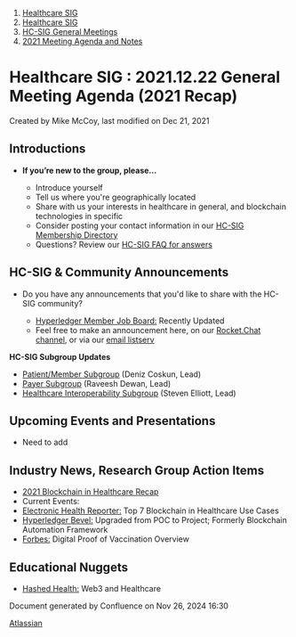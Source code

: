 1. [Healthcare SIG](index.html)
2. [Healthcare SIG](Healthcare-SIG_20545573.html)
3. [HC-SIG General Meetings](HC-SIG-General-Meetings_20545763.html)
4. [2021 Meeting Agenda and Notes](2021-Meeting-Agenda-and-Notes_20556147.html)

# Healthcare SIG : 2021.12.22 General Meeting Agenda (2021 Recap)

Created by Mike McCoy, last modified on Dec 21, 2021

## **Introductions**

- **If you’re new to the group, please…**
  
  - Introduce yourself
  - Tell us where you're geographically located
  - Share with us your interests in healthcare in general, and blockchain technologies in specific
  - Consider posting your contact information in our [HC-SIG Membership Directory](https://lf-hyperledger.atlassian.net/wiki/display/HCSIG/Membership+Directory)
  - Questions? Review our [HC-SIG FAQ for answers](https://lf-hyperledger.atlassian.net/wiki/display/HCSIG/HC-SIG+FAQ)

## **HC-SIG &amp; Community Announcements**

- Do you have any announcements that you'd like to share with the HC-SIG community?
  
  - [Hyperledger Member Job Board:](https://www.hyperledger.org/about/jobs?utm_campaign=Hyperledger%20Monthly%20Newsletter%20&utm_medium=email&_hsmi=154551725&_hsenc=p2ANqtz-8uA1nQ5dbP40dPnt0wVlGw5AfdhtMgOhL06CyTts5ZBMpP04VWNOS4XMAgZ-fE4NScauC20wnL5ym-BAd6iiBjGZ_Tvw&utm_content=154551725&utm_source=hs_email) Recently Updated
  - Feel free to make an announcement here, on our [Rocket.Chat channel](https://chat.hyperledger.org/channel/healthcare-sig), or via our [email listserv](https://lists.hyperledger.org/g/healthcare-sig)

**HC-SIG Subgroup Updates**

- [Patient/Member Subgroup](https://lf-hyperledger.atlassian.net/wiki/display/HCSIG/HC-SIG+-+Patient+Subgroup) (Deniz Coskun, Lead)
- [Payer Subgroup](https://lf-hyperledger.atlassian.net/wiki/display/HCSIG/HC-SIG+-+Payer+Subgroup) (Raveesh Dewan, Lead)
- [Healthcare Interoperability Subgroup](https://lf-hyperledger.atlassian.net/wiki/display/HCSIG/HC-SIG+-+Healthcare+Interoperability+Subgroup) (Steven Elliott, Lead)

## **Upcoming Events and Presentations**

- Need to add

## **Industry News, Research Group Action Items**

- [2021 Blockchain in Healthcare Recap](https://mikemccoy.substack.com/p/blockchainhealthcare2021)
- Current Events:
- [Electronic Health Reporter:](https://electronichealthreporter.com/top-7-blockchain-healthcare-use-cases-in-digital-health-2/) Top 7 Blockchain in Healthcare Use Cases
- [Hyperledger Bevel:](https://www.hyperledger.org/blog/2021/12/13/hello-hyperledger-bevel-bye-bye-blockchain-automation-framework-a-hyperledger-lab) Upgraded from POC to Project; Formerly Blockchain Automation Framework
- [Forbes:](https://www.forbes.com/sites/suzannerowankelleher/2021/11/15/digital-proof-of-vaccination-testing-smart-health-card-bindle/?sh=6d3c983f37fc) Digital Proof of Vaccination Overview

## **Educational Nuggets**

- [Hashed Health:](https://hashedhealth.com/web3-and-healthcare/) Web3 and Healthcare

Document generated by Confluence on Nov 26, 2024 16:30

[Atlassian](http://www.atlassian.com/)
